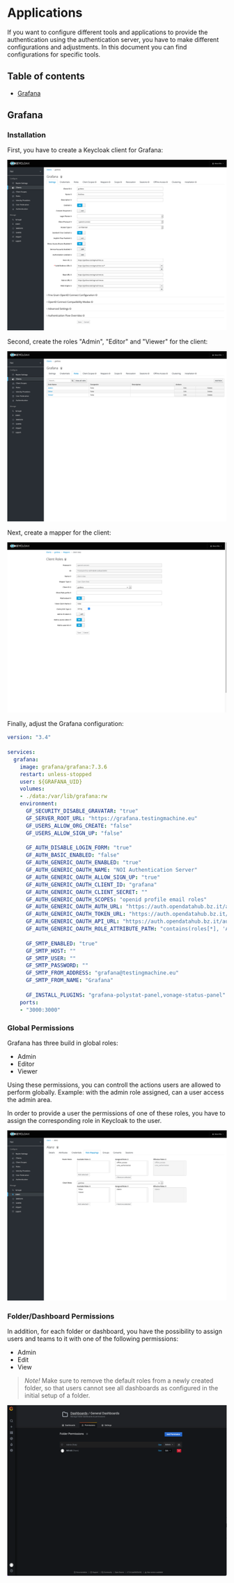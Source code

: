Applications
============

If you want to configure different tools and applications to provide the authentication using the authentication server, you have to make different configurations and adjustments. In this document you can find configurations for specific tools.

## Table of contents

- [Grafana](#grafana)


## Grafana

### Installation

First, you have to create a Keycloak client for Grafana:

![Keycloak Grafana Client](images/grafana-client.png)

Second, create the roles "Admin", "Editor" and "Viewer" for the client:

![Keycloak Grafana Roles](images/grafana-roles.png)

Next, create a mapper for the client:

![Keycloak Grafana Mapper](images/grafana-mapper.png)

Finally, adjust the Grafana configuration:

```yml
version: "3.4"

services:
  grafana:
    image: grafana/grafana:7.3.6
    restart: unless-stopped
    user: ${GRAFANA_UID}
    volumes:
    - ./data:/var/lib/grafana:rw
    environment:
      GF_SECURITY_DISABLE_GRAVATAR: "true"
      GF_SERVER_ROOT_URL: "https://grafana.testingmachine.eu"
      GF_USERS_ALLOW_ORG_CREATE: "false"
      GF_USERS_ALLOW_SIGN_UP: "false"

      GF_AUTH_DISABLE_LOGIN_FORM: "true"
      GF_AUTH_BASIC_ENABLED: "false"
      GF_AUTH_GENERIC_OAUTH_ENABLED: "true"
      GF_AUTH_GENERIC_OAUTH_NAME: "NOI Authentication Server"
      GF_AUTH_GENERIC_OAUTH_ALLOW_SIGN_UP: "true"
      GF_AUTH_GENERIC_OAUTH_CLIENT_ID: "grafana"
      GF_AUTH_GENERIC_OAUTH_CLIENT_SECRET: ""
      GF_AUTH_GENERIC_OAUTH_SCOPES: "openid profile email roles"
      GF_AUTH_GENERIC_OAUTH_AUTH_URL: "https://auth.opendatahub.bz.it/auth/realms/noi/protocol/openid-connect/auth"
      GF_AUTH_GENERIC_OAUTH_TOKEN_URL: "https://auth.opendatahub.bz.it/auth/realms/noi/protocol/openid-connect/token"
      GF_AUTH_GENERIC_OAUTH_API_URL: "https://auth.opendatahub.bz.it/auth/realms/noi/protocol/openid-connect/userinfo"
      GF_AUTH_GENERIC_OAUTH_ROLE_ATTRIBUTE_PATH: "contains(roles[*], 'Admin') && 'Admin' || contains(roles[*], 'Editor') && 'Editor' || 'Viewer'"

      GF_SMTP_ENABLED: "true"
      GF_SMTP_HOST: ""
      GF_SMTP_USER: ""
      GF_SMTP_PASSWORD: ""
      GF_SMTP_FROM_ADDRESS: "grafana@testingmachine.eu"
      GF_SMTP_FROM_NAME: "Grafana"

      GF_INSTALL_PLUGINS: "grafana-polystat-panel,vonage-status-panel"
    ports:
    - "3000:3000"
```

### Global Permissions

Grafana has three build in global roles:

  - Admin
  - Editor
  - Viewer

Using these permissions, you can controll the actions users are allowed to perform globally. Example: with the admin role assigned, can a user access the admin area.

In order to provide a user the permissions of one of these roles, you have to assign the corresponding role in Keycloak to the user.

![Keycloak Grafana Global Permissions](images/grafana-global-permissons.png)

### Folder/Dashboard Permissions

In addition, for each folder or dashboard, you have the possibility to assign users and teams to it with one of the following permissions:

  - Admin
  - Edit
  - View

> *Note!* Make sure to remove the default roles from a newly created folder, so that users cannot see all dashboards as configured in the initial setup of a folder.

![Keycloak Grafana Foler/Dashboard Permissions](images/grafana-folder-dashboard-permissions.png)
